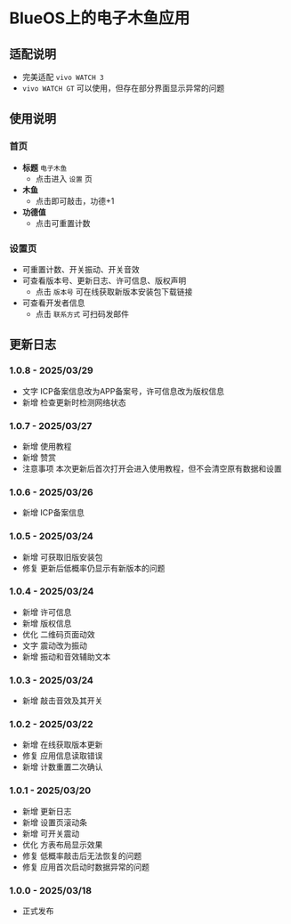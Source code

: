# BlueOS上的电子木鱼应用
## 适配说明
 - 完美适配 `vivo WATCH 3`
 - `vivo WATCH GT` 可以使用，但存在部分界面显示异常的问题
## 使用说明
### 首页
 - **标题** `电子木鱼`
   - 点击进入 `设置` 页
 - **木鱼**
   - 点击即可敲击，功德+1
 - **功德值**
   - 点击可重置计数
### 设置页
 - 可重置计数、开关振动、开关音效
 - 可查看版本号、更新日志、许可信息、版权声明
   - 点击 `版本号` 可在线获取新版本安装包下载链接
 - 可查看开发者信息
   - 点击 `联系方式` 可扫码发邮件
## 更新日志
### 1.0.8 - 2025/03/29
 - 文字 ICP备案信息改为APP备案号，许可信息改为版权信息
 - 新增 检查更新时检测网络状态
### 1.0.7 - 2025/03/27
 - 新增 使用教程
 - 新增 赞赏
 - 注意事项 本次更新后首次打开会进入使用教程，但不会清空原有数据和设置
### 1.0.6 - 2025/03/26
 - 新增 ICP备案信息
### 1.0.5 - 2025/03/24
 - 新增 可获取旧版安装包
 - 修复 更新后低概率仍显示有新版本的问题
### 1.0.4 - 2025/03/24
 - 新增 许可信息
 - 新增 版权信息
 - 优化 二维码页面动效
 - 文字 震动改为振动
 - 新增 振动和音效辅助文本
### 1.0.3 - 2025/03/24
 - 新增 敲击音效及其开关
### 1.0.2 - 2025/03/22
 - 新增 在线获取版本更新
 - 修复 应用信息读取错误
 - 新增 计数重置二次确认
### 1.0.1 - 2025/03/20
 - 新增 更新日志
 - 新增 设置页滚动条
 - 新增 可开关震动
 - 优化 方表布局显示效果
 - 修复 低概率敲击后无法恢复的问题
 - 修复 应用首次启动时数据异常的问题
### 1.0.0 - 2025/03/18
 - 正式发布
